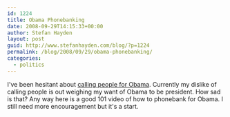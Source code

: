 ```yaml
---
id: 1224
title: Obama Phonebanking
date: 2008-09-29T14:15:33+00:00
author: Stefan Hayden
layout: post
guid: http://www.stefanhayden.com/blog/?p=1224
permalink: /blog/2008/09/29/obama-phonebanking/
categories:
  - politics
---
```

I've been hesitant about <a href="http://www.youtube.com/watch?v=-F1hYHnFnUk">calling people for Obama</a>. Currently my dislike of calling people is out weighing my want of Obama to be president. How sad is that? Any way here is a good 101 video of how to phonebank for Obama. I still need more encouragement but it's a start.

<object width="425" height="344"><param name="movie" value="http://www.youtube.com/v/-F1hYHnFnUk&hl=en&fs=1"></param><param name="allowFullScreen" value="true"></param><embed src="http://www.youtube.com/v/-F1hYHnFnUk&hl=en&fs=1" type="application/x-shockwave-flash" allowfullscreen="true" width="425" height="344"></embed></object>
